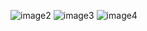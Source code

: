 
![image2](https://github.com/user-attachments/assets/36b1abed-7877-4b2c-9361-7884f6652220)
![image3](https://github.com/user-attachments/assets/63377e25-1657-45c0-83e9-737419d53d2f)
![image4](https://github.com/user-attachments/assets/73a31fd9-574d-44fe-a3b6-0f76bb4fc73d)
